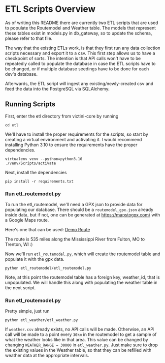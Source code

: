 # ETL Scripts Overview

As of writing this README there are currently two ETL scripts that are used to populate the Routemodel and Weather table.
The models that represent these tables exist in models.py in db_gateway, so to update the schema, please refer to that file.

The way that the existing ETLs work, is that they first run any data collection scripts necessary and export it to a csv. This first step allows us to have
a checkpoint of sorts. The intention is that API calls won't have to be repeatedly called to populate the database in case the ETL scripts have to be changed, or if multiple
database seedings have to be done for each dev's database.

Afterwards, the ETL script will ingest any existing/newly-created csv and feed the data into the PostgreSQL via SQLAlchemy.

## Running Scripts

First, enter the etl directory from victini-core by running 
```
cd etl
```

We'll have to install the proper requirements for the scripts, so start by creating a virtual environment and activating it.
I would recommend installing Python 3.10 to ensure the requirements have the proper dependencies.

```
virtualenv venv --python=python3.10
./venv/Scripts/activate
```

Next, install the dependencies

```
pip install -r requirements.txt
```

### Run etl_routemodel.py

To run the etl_routemodel, we'll need a GPX json to provide data for populating our database. There should be a `routemodel_gpx.json` already inside data, but if not, one can be generated at https://mapstogpx.com/ with a Google Maps route.


Here's one that can be used: [Demo Route](https://www.google.ca/maps/dir/Fulton,+MO,+USA/Davenport/Great+River+Rd+%26+Gaylord+Nelson+Hwy,+Trenton,+WI+54014,+USA/@42.7215958,-91.0372306,7z/data=!3m1!4b1!4m35!4m34!1m5!1m1!1s0x87dc8e579b700d25:0xf0215f3f96f20e66!2m2!1d-91.9479586!2d38.8467082!1m20!1m1!1s0x87e234c5e012a2f1:0xe8ea1f6356581fb0!2m2!1d-90.5776367!2d41.5236437!3m4!1m2!1d-92.2319476!2d44.4238558!3s0x87f8338724908edf:0xca9b25d292ef7845!3m4!1m2!1d-92.3766828!2d44.5058247!3s0x87f82f351959945f:0x50b0245a3e723deb!3m4!1m2!1d-92.4467661!2d44.544585!3s0x87f827936d27e451:0xb48e8cc83edcbde7!1m5!1m1!1s0x87f78be36d3d1e0b:0x177144dc524ef09d!2m2!1d-92.5279297!2d44.6013121!3e0?entry=ttu)

The route is 535 miles along the Mississippi River from Fulton, MO to Trenton, WI :)


Now we'll run `etl_routemodel.py`, which will create the routemodel table and populate it with the gpx data.

```
python etl_routemodel/etl_routemodel.py
```

Note, at this point the routemodel table has a foreign key, weather_id, that is unpopulated. We will handle this along with populating the weather table in the next script.

### Run etl_routemodel.py

Pretty simple, just run
```
python etl_weather/etl_weather.py
```

If `weather.csv` already exists, no API calls will be made. Otherwise, an API call will be made to a point every `30km` in the routemodel to get a sample of what the weather looks like in that area. This value can be changed by changing `WEATHER_RANGE = 30000` in `etl_weather.py`. Just make sure to drop the existing values in the Weather table, so that they can be refilled with weather data at the appropriate intervals.